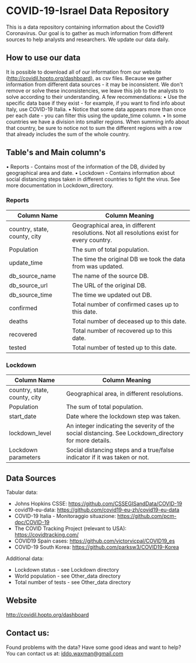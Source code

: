 # COVID-19-Israel Data Repository

This is a data repository containing information about the Covid19 Coronavirus. 
Our goal is to gather as much information from different sources to help analysts and researchers. 
We update our data daily.

## How to use our data

It is possible to download all of our information from our website (http://covidil.hopto.org/dashboard), as csv files. Because we gather information from different data sources - it may be inconsistent. We don't remove or solve these inconsistencies, we leave this job to the analysts to solve according to their understanding. A few recommendations:
•	Use the specific data base if they exist - for example, if you want to find info about Italy, use COVID-19 Italia.
•	Notice that some data appears more than once per each date - you can filter this using the update_time column.
•	In some countries we have a division into smaller regions. When summing info about that country, be sure to notice not to sum the different regions with a row that already includes the sum of the whole country.


## Table's and Main column's

•	Reports - Contains most of the information of the DB, divided by geographical area and date.
•	Lockdown - Contains information about social distancing steps taken in different countries to fight the virus. See more documentation in Lockdown_directory.


### Reports

Column Name | Column Meaning
------------ | -------------
country, state, county, city | Geographical area, in different resolutions. Not all resolutions exist for every country.
Population | The sum of total population.
update_time | The time the original DB we took the data from was updated.
db_source_name | The name of the source DB.
db_source_url | The URL of the original DB.
db_source_time | The time we updated out DB.
confirmed | Total number of confirmed cases up to this date.
deaths | Total number of deceased up to this date.
recovered | Total number of recovered up to this date.
tested | Total number of tested up to this date.

### Lockdown

Column Name | Column Meaning
------------ | -------------
country, state, county, city | Geographical area, in different resolutions.
Population | The sum of total population.
start_date | Date where the lockdown step was taken.
lockdown_level | An integer indicating the severity of the social distancing. See Lockdown_directory for more details.
Lockdown parameters | Social distancing steps and a true/false indicator if it was taken or not. 

## Data Sources

Tabular data:
* Johns Hopkins CSSE: https://github.com/CSSEGISandData/COVID-19
* covid19-eu-data: https://github.com/covid19-eu-zh/covid19-eu-data
* COVID-19 Italia - Monitoraggio situazione: https://github.com/pcm-dpc/COVID-19
* The COVID Tracking Project (relevant to USA): https://covidtracking.com/
* COVID19 Spain cases: https://github.com/victorvicpal/COVID19_es
* COVID-19 South Korea: https://github.com/parksw3/COVID19-Korea

Additional data:
* Lockdown status - see Lockdown directory
* World population - see Other_data directory
* Total number of tests - see Other_data directory

## Website
http://covidil.hopto.org/dashboard

## Contact us:
Found problems with the data? Have some good ideas and want to help?
You can contact us at: iddo.waxman@gmail.com
